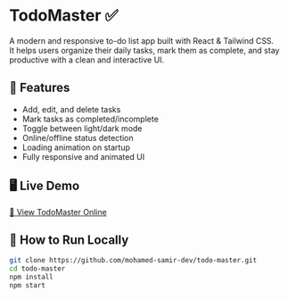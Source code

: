 # TodoMaster ✅

A modern and responsive to-do list app built with React & Tailwind CSS.  
It helps users organize their daily tasks, mark them as complete, and stay productive with a clean and interactive UI.

## 🚀 Features

- Add, edit, and delete tasks
- Mark tasks as completed/incomplete
- Toggle between light/dark mode
- Online/offline status detection
- Loading animation on startup
- Fully responsive and animated UI

## 🖥️ Live Demo

[🔗 View TodoMaster Online](https://todo-master-psi.vercel.app/)

## 🧪 How to Run Locally

```bash
git clone https://github.com/mohamed-samir-dev/todo-master.git
cd todo-master
npm install
npm start
```
